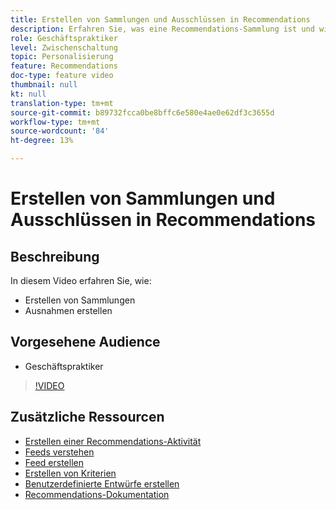```yaml
---
title: Erstellen von Sammlungen und Ausschlüssen in Recommendations
description: Erfahren Sie, was eine Recommendations-Sammlung ist und wie sie verwendet wird. Erfahren Sie, was ein Recommendations-Ausschluss ist und wie er verwendet wird.
role: Geschäftspraktiker
level: Zwischenschaltung
topic: Personalisierung
feature: Recommendations
doc-type: feature video
thumbnail: null
kt: null
translation-type: tm+mt
source-git-commit: b89732fcca0be8bffc6e580e4ae0e62df3c3655d
workflow-type: tm+mt
source-wordcount: '84'
ht-degree: 13%

---
```



# Erstellen von Sammlungen und Ausschlüssen in Recommendations

## Beschreibung

In diesem Video erfahren Sie, wie:

* Erstellen von Sammlungen
* Ausnahmen erstellen

## Vorgesehene Audience

* Geschäftspraktiker

>[!VIDEO](https://video.tv.adobe.com/v/27689?quality=12)

## Zusätzliche Ressourcen

* [Erstellen einer Recommendations-Aktivität](create-a-recommendations-activity.md)
* [Feeds verstehen](understanding-feeds.md)
* [Feed erstellen](create-a-feed.md)
* [Erstellen von Kriterien](create-criteria.md)
* [Benutzerdefinierte Entwürfe erstellen](create-custom-designs.md)
* [Recommendations-Dokumentation](https://docs.adobe.com/content/help/en/target/using/recommendations/recommendations.html)